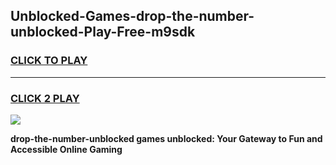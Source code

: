 
## Unblocked-Games-drop-the-number-unblocked-Play-Free-m9sdk
<h3>
<a href="https://premium76.site?title=drop-the-number-unblocked&ref=10A">CLICK TO PLAY</a></h3>
<hr>

<h3>
<a href="https://premium76.site?title=drop-the-number-unblocked&ref=10A">CLICK 2 PLAY</a>
  
</h3>

<a href="https://premium76.site?title=drop-the-number-unblocked&ref=10A"><img src="https://clearcache.store/games.png"></a>


**drop-the-number-unblocked games unblocked: Your Gateway to Fun and Accessible Online Gaming**
